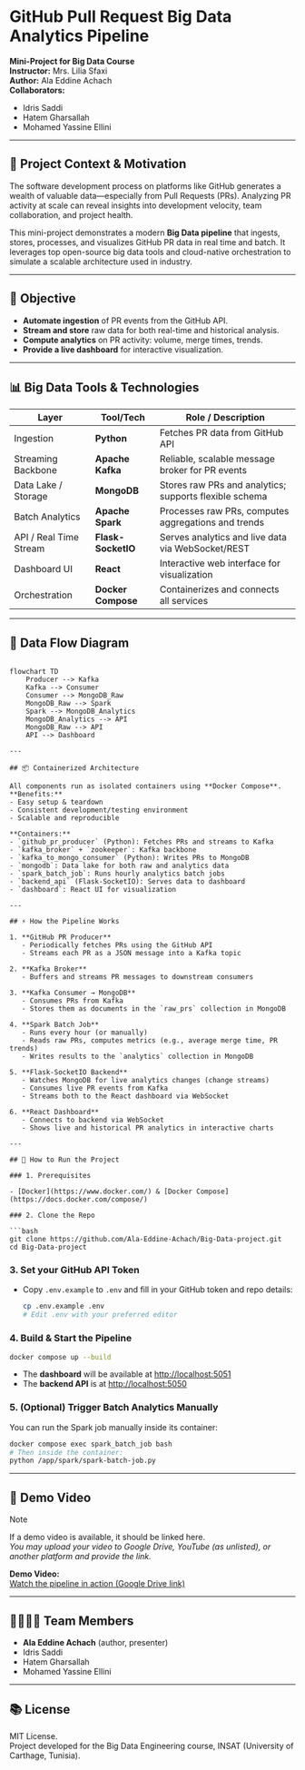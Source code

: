 # GitHub Pull Request Big Data Analytics Pipeline

**Mini-Project for Big Data Course**  
**Instructor:** Mrs. Lilia Sfaxi  
**Author:** Ala Eddine Achach  
**Collaborators:**   
- Idris Saddi  
- Hatem Gharsallah  
- Mohamed Yassine Ellini  

---

## 📄 Project Context & Motivation

The software development process on platforms like GitHub generates a wealth of valuable data—especially from Pull Requests (PRs). Analyzing PR activity at scale can reveal insights into development velocity, team collaboration, and project health.

This mini-project demonstrates a modern **Big Data pipeline** that ingests, stores, processes, and visualizes GitHub PR data in real time and batch. It leverages top open-source big data tools and cloud-native orchestration to simulate a scalable architecture used in industry.

---

## 🔎 Objective

- **Automate ingestion** of PR events from the GitHub API.
- **Stream and store** raw data for both real-time and historical analysis.
- **Compute analytics** on PR activity: volume, merge times, trends.
- **Provide a live dashboard** for interactive visualization.

---

## 📊 Big Data Tools & Technologies

| Layer                   | Tool/Tech           | Role / Description                                                         |
|-------------------------|---------------------|----------------------------------------------------------------------------|
| Ingestion               | **Python**          | Fetches PR data from GitHub API                                            |
| Streaming Backbone      | **Apache Kafka**    | Reliable, scalable message broker for PR events                            |
| Data Lake / Storage     | **MongoDB**         | Stores raw PRs and analytics; supports flexible schema                     |
| Batch Analytics         | **Apache Spark**    | Processes raw PRs, computes aggregations and trends                        |
| API / Real Time Stream  | **Flask-SocketIO**  | Serves analytics and live data via WebSocket/REST                          |
| Dashboard UI            | **React**           | Interactive web interface for visualization                                |
| Orchestration           | **Docker Compose**  | Containerizes and connects all services                                    |

---

## 🔁 Data Flow Diagram

```mermaid 

flowchart TD
    Producer --> Kafka
    Kafka --> Consumer
    Consumer --> MongoDB_Raw
    MongoDB_Raw --> Spark
    Spark --> MongoDB_Analytics
    MongoDB_Analytics --> API
    MongoDB_Raw --> API
    API --> Dashboard
    
---

## 📦 Containerized Architecture

All components run as isolated containers using **Docker Compose**.  
**Benefits:**  
- Easy setup & teardown
- Consistent development/testing environment
- Scalable and reproducible

**Containers:**
- `github_pr_producer` (Python): Fetches PRs and streams to Kafka
- `kafka_broker` + `zookeeper`: Kafka backbone
- `kafka_to_mongo_consumer` (Python): Writes PRs to MongoDB
- `mongodb`: Data lake for both raw and analytics data
- `spark_batch_job`: Runs hourly analytics batch jobs
- `backend_api` (Flask-SocketIO): Serves data to dashboard
- `dashboard`: React UI for visualization

---

## ⚡️ How the Pipeline Works

1. **GitHub PR Producer**  
   - Periodically fetches PRs using the GitHub API
   - Streams each PR as a JSON message into a Kafka topic

2. **Kafka Broker**  
   - Buffers and streams PR messages to downstream consumers

3. **Kafka Consumer → MongoDB**  
   - Consumes PRs from Kafka
   - Stores them as documents in the `raw_prs` collection in MongoDB

4. **Spark Batch Job**  
   - Runs every hour (or manually)
   - Reads raw PRs, computes metrics (e.g., average merge time, PR trends)
   - Writes results to the `analytics` collection in MongoDB

5. **Flask-SocketIO Backend**  
   - Watches MongoDB for live analytics changes (change streams)
   - Consumes live PR events from Kafka
   - Streams both to the React dashboard via WebSocket

6. **React Dashboard**  
   - Connects to backend via WebSocket
   - Shows live and historical PR analytics in interactive charts

---

## 🚀 How to Run the Project

### 1. Prerequisites

- [Docker](https://www.docker.com/) & [Docker Compose](https://docs.docker.com/compose/)

### 2. Clone the Repo

```bash
git clone https://github.com/Ala-Eddine-Achach/Big-Data-project.git
cd Big-Data-project
```

### 3. Set your GitHub API Token

- Copy `.env.example` to `.env` and fill in your GitHub token and repo details:
    ```bash
    cp .env.example .env
    # Edit .env with your preferred editor
    ```

### 4. Build & Start the Pipeline

```bash
docker compose up --build
```

- The **dashboard** will be available at [http://localhost:5051](http://localhost:5051)
- The **backend API** is at [http://localhost:5050](http://localhost:5050)

### 5. (Optional) Trigger Batch Analytics Manually

You can run the Spark job manually inside its container:

```bash
docker compose exec spark_batch_job bash
# Then inside the container:
python /app/spark/spark-batch-job.py
```

---

## 🎥 Demo Video

> [!NOTE]  
> If a demo video is available, it should be linked here.  
> _You may upload your video to Google Drive, YouTube (as unlisted), or another platform and provide the link._

**Demo Video:**  
[Watch the pipeline in action (Google Drive link)](https://drive.google.com/file/d/1GRQApTXgWJOQIzSoocW60hanYbzODO4H/view)

---

## 👨‍👩‍👦‍👦 Team Members

- **Ala Eddine Achach** (author, presenter)
- Idris Saddi
- Hatem Gharsallah
- Mohamed Yassine Ellini

---

## 📚 License

MIT License.  
Project developed for the Big Data Engineering course, INSAT (University of Carthage, Tunisia).
